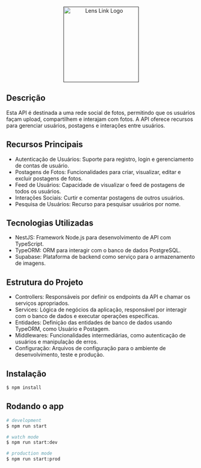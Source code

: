 <p align="center">
  <a href="" target="blank"><img src="https://zavxbzloccalzprhjzkt.supabase.co/storage/v1/object/public/lenslink/Logo-LensLink.png" width="200" alt="Lens Link Logo" /></a>
</p>




## Descrição

Esta API é destinada a uma rede social de fotos, permitindo que os usuários façam upload, compartilhem e interajam com fotos. A API oferece recursos para gerenciar usuários, postagens e interações entre usuários.

## Recursos Principais

* Autenticação de Usuários: Suporte para registro, login e gerenciamento de contas de usuário.
* Postagens de Fotos: Funcionalidades para criar, visualizar, editar e excluir postagens de fotos.
* Feed de Usuários: Capacidade de visualizar o feed de postagens de todos os usuários.
* Interações Sociais: Curtir e comentar postagens de outros usuários.
* Pesquisa de Usuários: Recurso para pesquisar usuários por nome.

## Tecnologias Utilizadas

* NestJS: Framework Node.js para desenvolvimento de API com TypeScript.
* TypeORM: ORM para interagir com o banco de dados PostgreSQL.
* Supabase: Plataforma de backend como serviço para o armazenamento de imagens.

## Estrutura do Projeto

* Controllers: Responsáveis por definir os endpoints da API e chamar os serviços apropriados.
* Services: Lógica de negócios da aplicação, responsável por interagir com o banco de dados e executar operações específicas.
* Entidades: Definição das entidades de banco de dados usando TypeORM, como Usuário e Postagem.
* Middlewares: Funcionalidades intermediárias, como autenticação de usuários e manipulação de erros.
* Configuração: Arquivos de configuração para o ambiente de desenvolvimento, teste e produção.

## Instalação

```bash
$ npm install
```

## Rodando o app

```bash
# development
$ npm run start

# watch mode
$ npm run start:dev

# production mode
$ npm run start:prod
```
